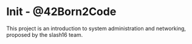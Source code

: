 # Init - @42Born2Code

This project is an introduction to system administration and networking, proposed by the slash16 team.

